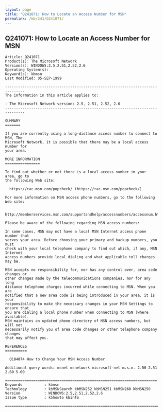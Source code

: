 ```yaml
---
layout: page
title: "Q241071: How to Locate an Access Number for MSN"
permalink: /kb/241/Q241071/
---
```


## Q241071: How to Locate an Access Number for MSN

	Article: Q241071
	Product(s): The Microsoft Network
	Version(s): WINDOWS:2.5,2.51,2.52,2.6
	Operating System(s): 
	Keyword(s): kbmsn
	Last Modified: 05-SEP-1999
	
	-------------------------------------------------------------------------------
	The information in this article applies to:
	
	- The Microsoft Network versions 2.5, 2.51, 2.52, 2.6 
	-------------------------------------------------------------------------------
	
	SUMMARY
	=======
	
	If you are currently using a long-distance access number to connect to MSN, The
	Microsoft Network, it is possible that there may be a local access number for
	your area.
	
	MORE INFORMATION
	================
	
	To find out whether or not there is a local access number in your area, go to
	the following Web site:
	
	  https://rac.msn.com/popcheck/ (https://rac.msn.com/popcheck/)
	
	For more information on MSN access phone numbers, go to the following Web site:
	
	  http://memberservices.msn.com/supportandhelp/accessnumbers/accessnum.htm.
	
	Please be aware of the following regarding MSN access numbers:
	
	In some cases, MSN may not have a local MSN Internet access phone number that
	serves your area. Before choosing your primary and backup numbers, you must
	check with your local telephone company to find out which, if any, MSN Internet
	access numbers provide local dialing and what applicable toll charges may be.
	
	MSN accepts no responsibility for, nor has any control over, area code changes or
	other changes made by the telecommunications companies, nor for any long
	distance telephone charges incurred while connecting to MSN. When you are
	notified that a new area code is being introduced in your area, it is your
	responsibility to make the necessary changes in your MSN Settings to ensure that
	you are dialing a local phone number when connecting to MSN (where available).
	MSN maintains an updated phone directory of MSN access numbers, but will not
	necessarily notify you of area code changes or other telephone company changes
	that may affect you.
	
	REFERENCES
	==========
	
	  Q184874 How to Change Your MSN Access Number
	
	Additional query words: msnet msnetwork microsoft-net m.s.n. 2.50 2.51 2.60 5.00
	
	======================================================================
	Keywords          : kbmsn 
	Technology        : kbMSNSearch kbMSN252 kbMSN251 kbMSN260 kbMSN250
	Version           : WINDOWS:2.5,2.51,2.52,2.6
	Issue type        : kbhowto kbinfo
	
	=============================================================================
	
